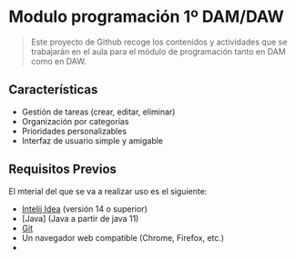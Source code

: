 # Modulo programación 1º DAM/DAW

> Este proyecto de Github recoge los contenidos y actividades que se trabajarán en el aula para el módulo de programación tanto en DAM como en DAW.

## Características

- Gestión de tareas (crear, editar, eliminar)
- Organización por categorías
- Prioridades personalizables
- Interfaz de usuario simple y amigable

## Requisitos Previos

El mterial del que se va a realizar uso es el siguiente:

- [Intelij Idea](https://www.jetbrains.com/idea/) (versión 14 o superior)
- [Java] (Java a partir de java 11)
- [Git](https://git-scm.com)
- Un navegador web compatible (Chrome, Firefox, etc.)
- 
